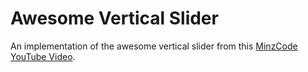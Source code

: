 # Awesome Vertical Slider

An implementation of the awesome vertical slider from this [MinzCode YouTube Video](https://youtu.be/mkm_Fic0vtk).
